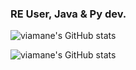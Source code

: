 ### RE User, Java & Py dev.

![viamane's GitHub stats](https://github-readme-stats.vercel.app/api?username=viamane&layout=compact&langs_count=7&theme=dracula)

![viamane's GitHub stats](https://github-readme-stats.vercel.app/api/top-langs/?username=viamane&layout=compact&langs_count=7&theme=dracula)
